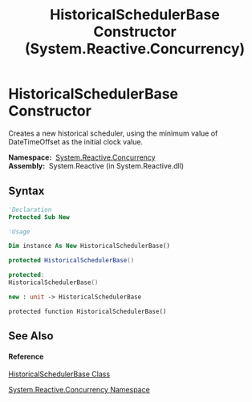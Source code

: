 ﻿---
title: HistoricalSchedulerBase Constructor  (System.Reactive.Concurrency)
TOCTitle: HistoricalSchedulerBase Constructor
ms:assetid: M:System.Reactive.Concurrency.HistoricalSchedulerBase.#ctor
ms:mtpsurl: https://msdn.microsoft.com/en-us/library/system.reactive.concurrency.historicalschedulerbase.historicalschedulerbase(v=VS.103)
ms:contentKeyID: 36069842
ms.date: 06/28/2011
mtps_version: v=VS.103
f1_keywords:
- System.Reactive.Concurrency.HistoricalSchedulerBase.#ctor
- System.Reactive.Concurrency.HistoricalSchedulerBase.HistoricalSchedulerBase
dev_langs:
- CSharp
- JScript
- VB
- FSharp
- c++
---

# HistoricalSchedulerBase Constructor

Creates a new historical scheduler, using the minimum value of DateTimeOffset as the initial clock value.

**Namespace:**  [System.Reactive.Concurrency](hh229042\(v=vs.103\).md)  
**Assembly:**  System.Reactive (in System.Reactive.dll)

## Syntax

``` vb
'Declaration
Protected Sub New
```

``` vb
'Usage

Dim instance As New HistoricalSchedulerBase()
```

``` csharp
protected HistoricalSchedulerBase()
```

``` c++
protected:
HistoricalSchedulerBase()
```

``` fsharp
new : unit -> HistoricalSchedulerBase
```

``` jscript
protected function HistoricalSchedulerBase()
```

## See Also

#### Reference

[HistoricalSchedulerBase Class](hh212106\(v=vs.103\).md)

[System.Reactive.Concurrency Namespace](hh229042\(v=vs.103\).md)

